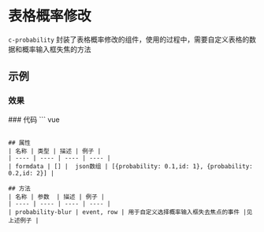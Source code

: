 # 表格概率修改

`c-probability`
封装了表格概率修改的组件，使用的过程中，需要自定义表格的数据和概率输入框失焦的方法

## 示例

### 效果

<ClientOnly>
<Demo>
  <probabilityDemo />
</Demo>
</ClientOnly>
### 代码
``` vue
<template>
  <div class="probability">
    <div class="probability-count">
      <span>概率总数统计：</span>
      <el-input style="width: 200px;" v-model="totalProbability" :disabled="true">{{totalProbability}}</el-input>
    </div>
    <c-probability :formdata="formData"  @probability-blur="probabilityBlur"></c-probability>
  </div>
</template>

<script>
import BigJs from 'big.js'
export default {
  data: function () {
    return {
      formData: [{
        probability: 0.1,
        id: 1
      }, {
        probability: 0.2,
        id: 2
      }
      ]
    }
  },
  computed: {
    totalProbability () {
      let result = BigJs(0)
      const awards = this.formData
      if (awards.length > 0) {
        result = awards.reduce((res, item) => {
          return res.plus(item.probability)
        }, result)
      }
      return result.valueOf()
    }
  },
  methods: {
    checkIsNumber (num) {
      if (num === null || num === '') {
        this.$message({
          type: 'error',
          message: '该值不能为空'
        })
        return false
      } else if (num < 0) {
        this.$message({
          type: 'error',
          message: '该值不能小于0'
        })
        return false
      } else if (num >= 0) {
        return true
      } else {
        this.$message({
          type: 'error',
          message: '该数字不合法'
        })
        return false
      }
    },
    probabilityBlur: function (event, row) {
      this.newValue = event.currentTarget.innerText.trim()
      if (this.checkIsNumber(this.newValue)) {
        if (!/^(1|0|0\.\d{1,5})$/.test(this.newValue)) {
          this.$message({
            type: 'error',
            message: '概率只能是0与1之间，最多精确到5位小数'
          })
        } else {
          this.$set(row, 'probability', parseFloat(this.newValue))
        }
      } else {
        event.currentTarget.innerText = row.probability
        return false
      }
    }
  }
}
</script>

<style lang="stylus" scoped>
    .probability-count
        margin 20px
</style>

```

## 属性
| 名称 | 类型 | 描述 | 例子 |
| ---- | ---- | ---- | ---- |
| formdata | [] |  json数组 | [{probability: 0.1,id: 1}, {probability: 0.2,id: 2}] |

## 方法
| 名称 | 参数  | 描述 | 例子 |
| ---- | ---- | ---- | ---- |
| probability-blur | event, row | 用于自定义选择概率输入框失去焦点的事件 |见上述例子 |
```
